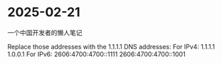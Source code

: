 # 2025-02-21
一个中国开发者的懒人笔记

Replace those addresses with the 1.1.1.1 DNS addresses:
For IPv4:	  1.1.1.1
        		1.0.0.1
For IPv6:   2606:4700:4700::1111
        		2606:4700:4700::1001
